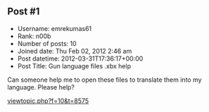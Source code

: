 ## Post #1
- Username: emrekumas61
- Rank: n00b
- Number of posts: 10
- Joined date: Thu Feb 02, 2012 2:46 am
- Post datetime: 2012-03-31T17:36:17+00:00
- Post Title: Gun language files .xbx help

Can someone help me to open these files to translate them into my language. Please help? 

[viewtopic.php?f=10&t=8575](http://forum.xentax.com/viewtopic.php?f=10&t=8575)
